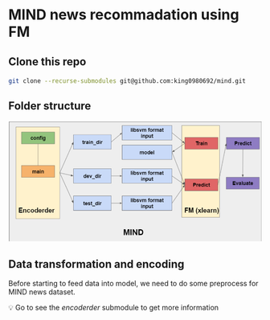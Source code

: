 # MIND news recommadation using FM

## Clone this repo
```bash
git clone --recurse-submodules git@github.com:king0980692/mind.git
```

## Folder structure
![Folder structure](img.png)


## Data transformation and encoding

Before starting to feed data into model, we need to do some preprocess for MIND news dataset.

:bulb: Go to see the *encoderder* submodule to get more information 
